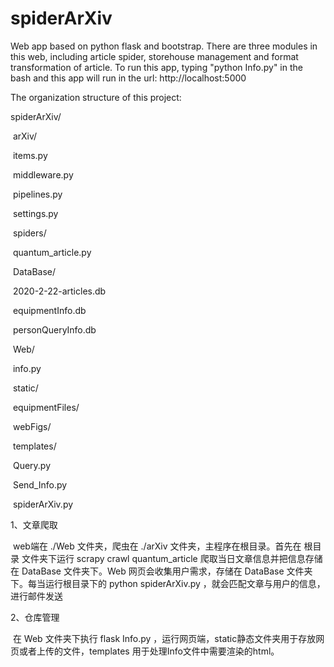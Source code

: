 # spiderArXiv
Web app based on python flask and bootstrap. There are three modules in this web, including article spider, storehouse management and format transformation of article. To run this app, typing "python Info.py" in the bash and this app will run in the url: http://localhost:5000

The organization structure of this project:

spiderArXiv/

​		arXiv/

​				items.py

​				middleware.py

​				pipelines.py

​				settings.py

​				spiders/

​						quantum_article.py		

​		DataBase/

​				2020-2-22-articles.db

​				equipmentInfo.db

​				personQueryInfo.db

​		Web/

​				info.py

​				static/

​						equipmentFiles/

​						webFigs/

​				templates/

​		Query.py

​		Send_Info.py

​		spiderArXiv.py

1、文章爬取

​	web端在 ./Web 文件夹，爬虫在 ./arXiv 文件夹，主程序在根目录。首先在 根目录 文件夹下运行 scrapy crawl quantum_article 爬取当日文章信息并把信息存储在 DataBase 文件夹下。Web 网页会收集用户需求，存储在 DataBase 文件夹下。每当运行根目录下的 python spiderArXiv.py ，就会匹配文章与用户的信息，进行邮件发送

2、仓库管理

​	在 Web 文件夹下执行 flask Info.py ，运行网页端，static静态文件夹用于存放网页或者上传的文件，templates 用于处理Info文件中需要渲染的html。